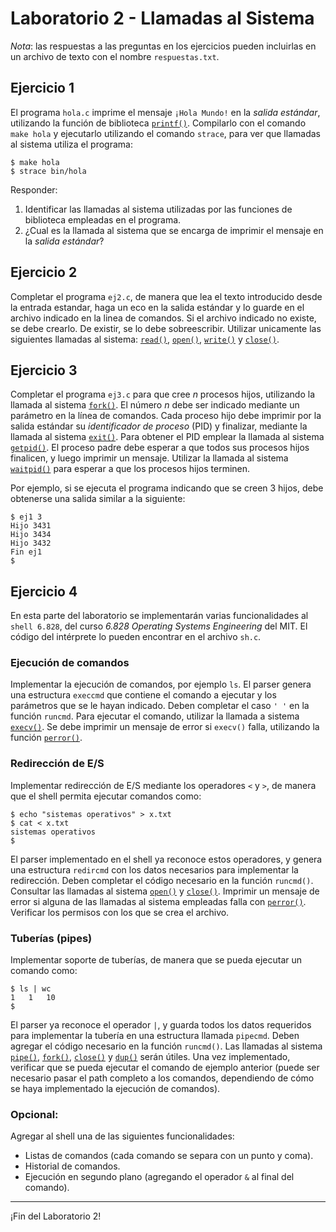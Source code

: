 
# Laboratorio 2 - Llamadas al Sistema

_Nota_: las respuestas a las preguntas en los ejercicios pueden incluirlas en un archivo de texto con el nombre `respuestas.txt`.

## Ejercicio 1 
El programa `hola.c` imprime el mensaje `¡Hola Mundo!` en la _salida estándar_, utilizando la función de biblioteca [`printf()`](http://man7.org/linux/man-pages/man3/printf.3.html). Compilarlo con el comando `make hola` y ejecutarlo utilizando el comando `strace`, para  ver que llamadas al sistema utiliza el programa:
```
$ make hola
$ strace bin/hola
```

Responder:

1. Identificar las llamadas al sistema utilizadas por las funciones de biblioteca empleadas en el programa.
2. ¿Cual es la llamada al sistema que se encarga de imprimir el mensaje en la _salida estándar_?

## Ejercicio 2
Completar el programa `ej2.c`, de manera que lea el texto introducido desde la entrada estandar, haga un eco en la salida estándar y lo guarde en el archivo indicado en la linea de comandos. Si el archivo indicado no existe, se debe crearlo. De existir, se lo debe sobreescribir. Utilizar unicamente las siguientes llamadas al sistema: [`read()`](http://man7.org/linux/man-pages/man2/read.2.html), [`open()`](http://man7.org/linux/man-pages/man2/open.2.html), [`write()`](http://man7.org/linux/man-pages/man2/write.2.html) y [`close()`](http://man7.org/linux/man-pages/man2/close.2.html).

## Ejercicio 3
Completar el programa `ej3.c` para que cree *n* procesos hijos, utilizando la llamada al sistema [`fork()`](http://man7.org/linux/man-pages/man2/fork.2.html). El número *n* debe ser indicado mediante un parámetro en la línea de comandos. Cada proceso hijo debe imprimir por la salida estándar su *identificador de proceso* (PID) y finalizar, mediante la llamada al sistema [`exit()`](http://man7.org/linux/man-pages/man2/exit.3.html). Para obtener el PID emplear la llamada al sistema [`getpid()`](http://man7.org/linux/man-pages/man2/getpid.2.html). El proceso padre debe esperar a que todos sus procesos hijos finalicen, y luego imprimir un mensaje. Utilizar la llamada al sistema [`waitpid()`](http://man7.org/linux/man-pages/man2/waitpid.2.html) para esperar a que los procesos hijos terminen.

Por ejemplo, si se ejecuta el programa indicando que se creen 3 hijos, debe obtenerse una salida similar a la siguiente:
```
$ ej1 3
Hijo 3431
Hijo 3434
Hijo 3432
Fin ej1
$
```

## Ejercicio 4
En esta parte del laboratorio se implementarán varias funcionalidades al `shell 6.828`, del curso _6.828 Operating Systems Engineering_ del MIT. El código del intérprete lo pueden encontrar en el archivo `sh.c`.

### Ejecución de comandos
Implementar la ejecución de comandos, por ejemplo `ls`. El parser genera una estructura `execcmd` que contiene el comando a ejecutar y los parámetros que se le hayan indicado. Deben completar el caso `' '` en la función `runcmd`. Para ejecutar el comando, utilizar la llamada a sistema [`execv()`](http://man7.org/linux/man-pages/man3/exec.3.html). Se debe imprimir un mensaje de error si `execv()` falla, utilizando la función [`perror()`](http://man7.org/linux/man-pages/man3/perror.3.html).

### Redirección de E/S
Implementar redirección de E/S mediante los operadores `<` y `>`, de manera que el shell permita ejecutar comandos como:
```
$ echo "sistemas operativos" > x.txt
$ cat < x.txt
sistemas operativos
$
```
El parser implementado en el shell ya reconoce estos operadores, y genera una estructura `redircmd` con los datos necesarios para implementar la redirección. Deben completar el código necesario en la función `runcmd()`. Consultar las llamadas al sistema [`open()`](http://man7.org/linux/man-pages/man2/open.2.html) y [`close()`](http://man7.org/linux/man-pages/man2/close.2.html). Imprimir un mensaje de error si alguna de las llamadas al sistema empleadas falla con [`perror()`](http://man7.org/linux/man-pages/man3/perror.3.html). Verificar los permisos con los que se crea el archivo.

### Tuberías (pipes)
Implementar soporte de tuberías, de manera que se pueda ejecutar un comando como:
```
$ ls | wc
1   1   10
$
```
El parser ya reconoce el operador `|`, y guarda todos los datos requeridos para implementar la tubería en una estructura llamada `pipecmd`. Deben agregar el código necesario en la función `runcmd()`. Las llamadas al sistema [`pipe()`](http://man7.org/linux/man-pages/man2/pipe.2.html), [`fork()`](http://man7.org/linux/man-pages/man2/fork.2.html), [`close()`](http://man7.org/linux/man-pages/man2/close.2.html) y [`dup()`](http://man7.org/linux/man-pages/man2/pipe.2.html) serán útiles.
Una vez implementado, verificar que se pueda ejecutar el comando de ejemplo anterior (puede ser necesario pasar el path completo a los comandos, dependiendo de cómo se haya implementado la ejecución de comandos).

### Opcional:
Agregar al shell una de las siguientes funcionalidades:
* Listas de comandos (cada comando se separa con un punto y coma).
* Historial de comandos.
* Ejecución en segundo plano (agregando el operador `&` al final del comando).

---

¡Fin del Laboratorio 2!
